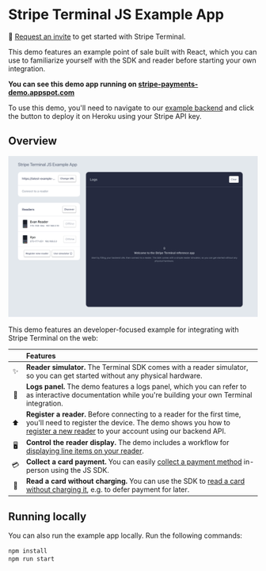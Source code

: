 # Stripe Terminal JS Example App

👋 [Request an invite](https://stripe.com/terminal#request-invite) to get started with Stripe Terminal.

This demo features an example point of sale built with React, which you can use to familiarize yourself with the SDK and reader before starting your own integration. 

**You can see this demo app running on [stripe-payments-demo.appspot.com](https://stripe-terminal-demo.appspot.com)**

To use this demo, you'll need to navigate to our [example backend](https://github.com/stripe/example-terminal-backend) and click the button to deploy it on Heroku using your Stripe API key.

## Overview

<img src="JSExampleApp-MainPage.png" alt="Demo" width="610">

This demo features an developer-focused example for integrating with Stripe Terminal on the web: 

<!-- prettier-ignore -->
|     | Features
:---: | :---
✨ | **Reader simulator.** The Terminal SDK comes with a reader simulator, so you can get started without any physical hardware.
📖 | **Logs panel.** The demo features a logs panel, which you can refer to as interactive documentation while you're building  your own Terminal integration.
⬆️ | **Register a reader.** Before connecting to a reader for the first time, you'll need to register the device. The demo shows you how to [register a new reader](https://stripe.com/docs/api/terminal/readers/create) to your account using our backend API.
🖥 | **Control the reader display.** The demo includes a workflow for [displaying line items on your reader](https://stripe.com/docs/terminal/js/workflows#customize-the-display-during-a-payment).
💳 | **Collect a card payment.** You can easily [collect a payment method](https://stripe.com/docs/terminal/js/payment) in-person using the JS SDK.
💾 | **Read a card without charging.** You can use the SDK to [read a card without charging it](https://stripe.com/docs/terminal/js/workflows#read-source), e.g. to defer payment for later.

## Running locally

You can also run the example app locally. Run the following commands:
```
npm install
npm run start
```

